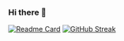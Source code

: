 ### Hi there 👋

[![Readme Card](https://github-readme-stats.vercel.app/api/pin/?username=yudha-dev&repo=github-readme-stats)](https://github.com/yudha-dev/github-readme-stats)
[![GitHub Streak](https://github-readme-streak-stats.herokuapp.com?user=yudha-dev&theme=react)](https://git.io/streak-stats)

